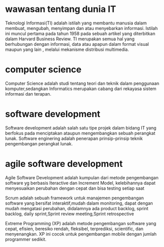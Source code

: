 # wawasan tentang dunia IT
Teknologi Informasi(TI) adalah istilah yang membantu manusia dalam membuat, mengubah, menyimpan dan atau menyebarkan informasi. Istilah ini muncul pertama pada tahun 1958 pada sebuah artikel yang diterbitkan dalam Harvard Business Review. 
TI merupakan semua hal yang berhubungan dengan informasi, data atau apapun dalam format visual maupun yang lain , melalui mekanisme distribusi multimedia.

# computer science
Computer Science adalah studi tentang teori dan teknik dalam penggunaan komputer,sedangkan Informatics merupakan cabang dari rekayasa sistem informasi dan terapan.

# software development
Software development adalah salah satu tipe projek dalam bidang IT yang berfokus pada menciptakan ataupun mengembangkan sebuah perangkat lunak. 
Software enginering adalah penerapan prinsip-prinsip teknik pengembangan perangkat lunak.

# agile software development
Agile Software Development adalah kumpulan dari metode pengembangan software yg berbasis Iteractive dan Increment Model, kelebihannya dapat menyesuaikan perubahan dengan cepat dan bisa testing setiap saat

Scrum adalah sebuah framework untuk manajemen pengembangan software yang bersifat interaktif,mudah dalam monitoring, dapat dengan mudah mengatasi perubahan, didalamnya ada product backlog, sprint backlog, daily sprint,Sprint review meeting,Sprint retrospective

Extreme Programming (XP) adalah metode pengembangan software yang cepat, efisien, beresiko rendah, fleksibel, terprediksi, scientific, dan menyenangkan. XP ini cocok untuk pengembangan mobile dengan jumlah programmer sedikit.
 


